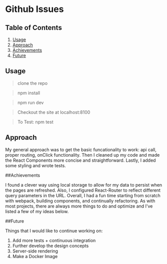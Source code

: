# Github Issues

## Table of Contents

1. [Usage](#Usage)
2. [Approach](#Approach)
3. [Achievements](#Achievements)
4. [Future](#Future)

## Usage

> clone the repo

> npm install

> npm run dev

> Checkout the site at localhost:8100

> To Test: npm test

## Approach

My general approach was to get the basic funcationality to work: api call, proper routing, onClick functionality. Then I cleaned up my code and made the React Components more concise and straightforward. Lastly, I added some styling and wrote tests.

##Achievements

I found a clever way using local storage to allow for my data to persist when the pages are refreshed. Also, I configured React-Router to reflect different query parameters in the URL. Overall, I had a fun time starting from scratch with webpack, building components, and continually refactoring. As with most projects, there are always more things to do and optimize and I've listed a few of my ideas below. 

##Future

Things that I would like to continue working on:
1. Add more tests + continuous integration
2. Further develop the design concepts
3. Server-side rendering
4. Make a Docker Image







